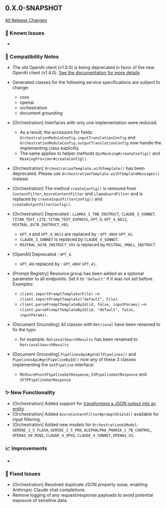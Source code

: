 ## 0.X.0-SNAPSHOT

[All Release Changes](https://github.com/SAP/ai-sdk-java/releases/)

### 🚧 Known Issues

-

### 🔧 Compatibility Notes

- The old OpenAI client (v1.0.0) is being deprecated in favor of the new OpenAI client (v1.4.0).
  [See the documentation for more details](https://sap.github.io/ai-sdk/docs/java/foundation-models/openai/chat-completion)
- Generated classes for the following service specifications are subject to change:
  - core
  - openai
  - orchestration
  - document grounding

- [Orchestration] Interfaces with only one implementation were reduced.
  - As a result, the accessors for fields `OrchestrationModuleConfig.inputTranslationConfig` and `OrchestrationModuleConfig.outputTranslationConfig` now handle the implementing class explicitly.
  - The same applies to helper methods `DpiMasking#createConfig()` and `MaskingProvider#createConfig()`.
- [Orchestration] `OrchestrationTemplate.withTemplate()` has been deprecated. Please use `OrchestrationTemplate.withTemplateMessages()` instead.
- [Orchestration] The method `createConfig()` is removed from `ContentFilter`, `AzureContentFilter` and `LlamaGuardFilter` and is replaced by `createInputFilterConfig()` and `createOutputFilterConfig()`.
- [Orchestration] Deprecated : `LLAMA3_1_70B_INSTRUCT`, `CLAUDE_3_SONNET`, `TITAN_TEXT_LITE`, `TITAN_TEXT_EXPRESS`, `GPT_4`, `GPT_4_0613`, `MIXTRAL_8X7B_INSTRUCT_V01`.
    - `GPT_4` and `GPT_4_0613` are replaced by : `GPT_40`or `GPT_41`.
    - `CLAUDE_3_SONNET` is replaced by `CLAUDE_4_SONNET`.
    - `MIXTRAL_8X7B_INSTRUCT_V01` is replaced by `MISTRAL_SMALL_INSTRUCT`.
- [OpenAI] Deprecated : `GPT_4`.
  - `GPT_4`is replaced by : `GPT_40`or `GPT_41`.

- [Prompt Registry] Resource group has been added as a optional parameter to all endpoints. Set it to `"default"` if it was not set before. Examples:
  - `client.importPromptTemplate(File)` --> `client.importPromptTemplate("default", File)`.
  - `client.parsePromptTemplateById(id, false, inputParams)` --> `client.parsePromptTemplateById(id, "default", false, inputParams)`.

- [Document Grounding] All classes with `Retrieval` have been renamed to fix the typo
  - for example: `RetievalSearchResults` has been renamed to `RetrievalSearchResults`
- [Document Grounding] `PipelinesApi#getAllPipelines()` and `PipelinesApi#getPipelineById()` now any of these 3 classes implementing the `GetPipeline` interface:
  - `MSSharePointPipelineGetResponse`, `S3PipelineGetResponse` and `SFTPPipelineGetResponse`

### ✨ New Functionality

- [Orchestration] Added support for [transforming a JSON output into an entity](https://sap.github.io/ai-sdk/docs/java/orchestration/chat-completion#json_schema)
- [Orchestration] Added `AzureContentFilter#promptShield()` available for input filtering.
- [Orchestration] Added new models for `OrchestrationAiModel`: `GEMINI_2_5_FLASH`, `GEMINI_2_5_PRO`, `ALEPHALPHA_PHARIA_1_7B_CONTROL`, `OPENAI_O4_MINI`, `CLAUDE_4_OPUS`, `CLAUDE_4_SONNET`, `OPENAI_O3`.

### 📈 Improvements

-

### 🐛 Fixed Issues

- [Orchestration] Resolved duplicate JSON property issue, enabling Anthropic Claude chat completions.
- Remove logging of any request/response payloads to avoid potential exposure of sensitive data.
